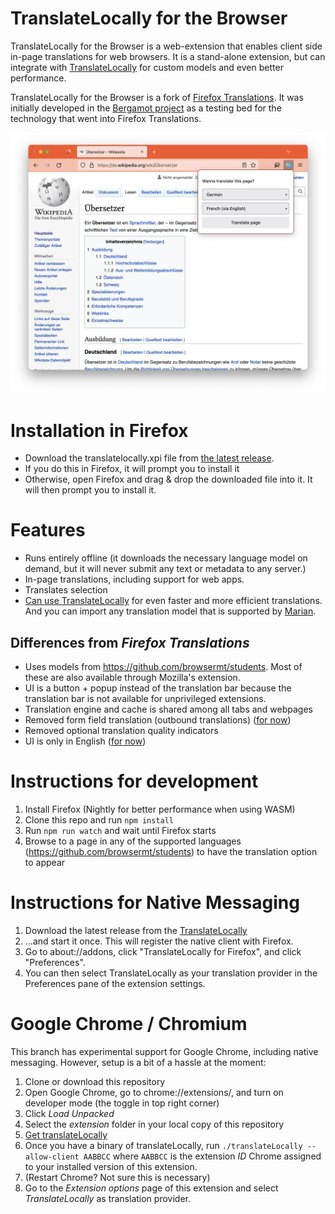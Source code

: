 # TranslateLocally for the Browser
TranslateLocally for the Browser is a web-extension that enables client side in-page translations for web browsers. It is a stand-alone extension, but can integrate with [TranslateLocally](https://translatelocally.com) for custom models and even better performance.

TranslateLocally for the Browser is a fork of [Firefox Translations](https://github.com/mozilla/translatelocally-web-ext). It was initially developed in the [Bergamot project](https://browser.mt/) as a testing bed for the technology that went into Firefox Translations.

![Screenshot of TranslateLocally for the Browser](./.github/screenshot-translation-popup.png)

# Installation in Firefox
- Download the translatelocally.xpi file from [the latest release](https://addons.mozilla.org/en-GB/firefox/addon/translatelocally-for-firefox/).
- If you do this in Firefox, it will prompt you to install it
- Otherwise, open Firefox and drag & drop the downloaded file into it. It will then prompt you to install it.

# Features
- Runs entirely offline (it downloads the necessary language model on demand, but it will never submit any text or metadata to any server.)
- In-page translations, including support for web apps.
- Translates selection
- [Can use TranslateLocally](#instructions-for-native-messaging) for even faster and more efficient translations. And you can import any translation model that is supported by [Marian](https://marian-nmt.github.io).

## Differences from _Firefox Translations_
- Uses models from https://github.com/browsermt/students. Most of these are also available through Mozilla's extension.
- UI is a button + popup instead of the translation bar because the translation bar is not available for unprivileged extensions.
- Translation engine and cache is shared among all tabs and webpages
- Removed form field translation (outbound translations) ([for now](https://github.com/jelmervdl/translatelocally-web-ext/issues/42))
- Removed optional translation quality indicators
- UI is only in English ([for now](https://github.com/jelmervdl/translatelocally-web-ext/issues/43))

# Instructions for development
1. Install Firefox (Nightly for better performance when using WASM)
2. Clone this repo and run `npm install`
3. Run `npm run watch` and wait until Firefox starts
4. Browse to a page in any of the supported languages (https://github.com/browsermt/students) to have the translation option to appear

# Instructions for Native Messaging
1. Download the latest release from the [TranslateLocally](https://translatelocally.com/)
2. …and start it once. This will register the native client with Firefox.
3. Go to about://addons, click "TranslateLocally for Firefox", and click "Preferences".
4. You can then select TranslateLocally as your translation provider in the Preferences pane of the extension settings.

# Google Chrome / Chromium
This branch has experimental support for Google Chrome, including native messaging. However, setup is a bit of a hassle at the moment:

1. Clone or download this repository
2. Open Google Chrome, go to chrome://extensions/, and turn on developer mode (the toggle in top right corner)
3. Click _Load Unpacked_
4. Select the _extension_ folder in your local copy of this repository
5. [Get translateLocally](https://translatelocally.com/)
6. Once you have a binary of translateLocally, run `./translateLocally --allow-client AABBCC` where `AABBCC` is the extension _ID_ Chrome assigned to your installed version of this extension.
7. (Restart Chrome? Not sure this is necessary)
8. Go to the _Extension options_ page of this extension and select _TranslateLocally_ as translation provider.

